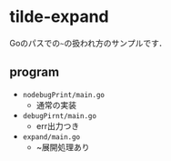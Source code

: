 # tilde-expand
Goのパスでの`~`の扱われ方のサンプルです．
## program
- `nodebugPrint/main.go`
    - 通常の実装
- `debugPirnt/main.go`
    - err出力つき
- `expand/main.go`
    - ~展開処理あり